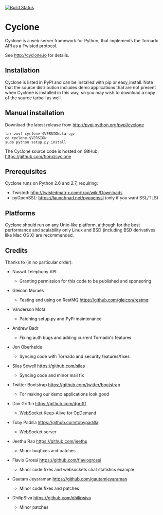 [![Build Status](https://secure.travis-ci.org/fiorix/cyclone.png)](http://travis-ci.org/fiorix/cyclone)

Cyclone
=======
Cyclone is a web server framework for Python, that implements the Tornado API
as a Twisted protocol.

See http://cyclone.io for details.

Installation
------------

Cyclone is listed in PyPI and can be installed with pip or easy_install.
Note that the source distribution includes demo applications that are not
present when Cyclone is installed in this way, so you may wish to download a
copy of the source tarball as well.

Manual installation
-------------------

Download the latest release from http://pypi.python.org/pypi/cyclone

    tar zxvf cyclone-$VERSION.tar.gz
    cd cyclone-$VERSION
    sudo python setup.py install

The Cyclone source code is hosted on GitHub: https://github.com/fiorix/cyclone

Prerequisites
-------------

Cyclone runs on Python 2.6 and 2.7, requiring:

- Twisted: http://twistedmatrix.com/trac/wiki/Downloads
- pyOpenSSL: https://launchpad.net/pyopenssl (only if you want SSL/TLS)

Platforms
---------

Cyclone should run on any Unix-like platform, although for the best
performance and scalability only Linux and BSD (including BSD derivatives like
Mac OS X) are recommended.

Credits
-------

Thanks to (in no particular order):

- Nuswit Telephony API
  - Granting permission for this code to be published and sponsoring

- Gleicon Moraes
  - Testing and using on RestMQ <https://github.com/gleicon/restmq>

- Vanderson Mota
  - Patching setup.py and PyPi maintenance

- Andrew Badr
  - Fixing auth bugs and adding current Tornado's features

- Jon Oberheide
  - Syncing code with Tornado and security features/fixes

- Silas Sewell <https://github.com/silas>
  - Syncing code and minor mail fix

- Twitter Bootstrap <https://github.com/twitter/bootstrap>
  - For making our demo applications look good

- Dan Griffin <https://github.com/dgriff1>
  - WebSocket Keep-Alive for OpDemand

- Toby Padilla <https://github.com/tobypadilla>
  - WebSocket server

- Jeethu Rao <https://github.com/jeethu>
  - Minor bugfixes and patches

- Flavio Grossi <https://github.com/flaviogrossi>
  - Minor code fixes and websockets chat statistics example

- Gautam Jeyaraman <https://github.com/gautamjeyaraman>
  - Minor code fixes and patches

- DhilipSiva <https://github.com/dhilipsiva>
  - Minor patches
